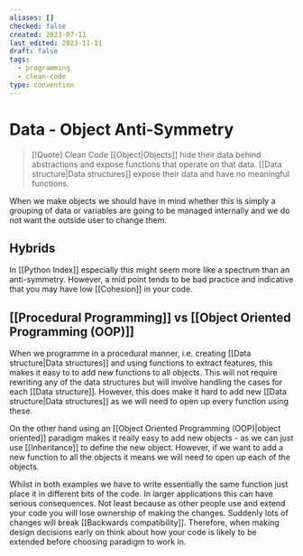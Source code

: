 ```yaml
---
aliases: []
checked: false
created: 2023-07-11
last_edited: 2023-11-11
draft: false
tags:
  - programming
  - clean-code
type: convention
---
```

# Data - Object Anti-Symmetry

> [!Quote] Clean Code
> [[Object|Objects]] hide their data behind abstractions and expose functions that operate on that data. [[Data structure|Data structures]] expose their data and have no meaningful functions.

When we make objects we should have in mind whether this is simply a grouping of data or variables are going to be managed internally and we do not want the outside user to change them.

## Hybrids

In [[Python Index]] especially this might seem more like a spectrum than an anti-symmetry. However, a mid point tends to be bad practice and indicative that you may have low [[Cohesion]] in your code.

## [[Procedural Programming]] vs [[Object Oriented Programming (OOP)]]

When we programme in a procedural manner, i.e. creating [[Data structure|Data structures]] and using functions to extract features, this makes it easy to to add new functions to all objects. This will not require rewriting any of the data structures but will involve handling the cases for each [[Data structure]]. However, this does make it hard to add new [[Data structure|Data structures]] as we will need to open up every function using these.

On the other hand using an [[Object Oriented Programming (OOP)|object oriented]] paradigm makes it really easy to add new objects - as we can just use [[Inheritance]] to define the new object. However, if we want to add a new function to all the objects it means we will need to open up each of the objects.

Whilst in both examples we have to write essentially the same function just place it in different bits of the code. In larger applications this can have serious consequences. Not least because as other people use and extend your code you will lose ownership of making the changes. Suddenly lots of changes will break [[Backwards compatibility]]. Therefore, when making design decisions early on think about how your code is likely to be extended before choosing paradigm to work in.
